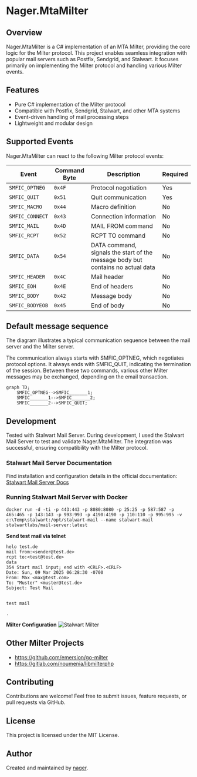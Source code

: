# Nager.MtaMilter

## Overview
Nager.MtaMilter is a C# implementation of an MTA Milter, providing the core logic for the Milter protocol. This project enables seamless integration with popular mail servers such as Postfix, Sendgrid, and Stalwart. It focuses primarily on implementing the Milter protocol and handling various Milter events.

## Features
- Pure C# implementation of the Milter protocol
- Compatible with Postfix, Sendgrid, Stalwart, and other MTA systems
- Event-driven handling of mail processing steps
- Lightweight and modular design

## Supported Events
Nager.MtaMilter can react to the following Milter protocol events:

| Event | Command Byte | Description | Required |
|-------|-------------|-------------|----------|
| `SMFIC_OPTNEG` | `0x4F` | Protocol negotiation | Yes |
| `SMFIC_QUIT` | `0x51` | Quit communication | Yes |
| `SMFIC_MACRO` | `0x44` | Macro definition | No |
| `SMFIC_CONNECT` | `0x43` | Connection information | No |
| `SMFIC_MAIL` | `0x4D` | MAIL FROM command | No |
| `SMFIC_RCPT` | `0x52` | RCPT TO command | No |
| `SMFIC_DATA` | `0x54` | DATA command, signals the start of the message body but contains no actual data | No |  
| `SMFIC_HEADER` | `0x4C` | Mail header | No |
| `SMFIC_EOH` | `0x4E` | End of headers | No |
| `SMFIC_BODY` | `0x42` | Message body | No |
| `SMFIC_BODYEOB` | `0x45` | End of body | No |


## Default message sequence

The diagram illustrates a typical communication sequence between the mail server and the Milter server.

The communication always starts with SMFIC_OPTNEG, which negotiates protocol options.
It always ends with SMFIC_QUIT, indicating the termination of the session.
Between these two commands, various other Milter messages may be exchanged, depending on the email transaction.

```mermaid
graph TD;
    SMFIC_OPTNEG-->SMFIC_______1;
    SMFIC_______1-->SMFIC_______2;
    SMFIC_______2-->SMFIC_QUIT;
```


## Development
Tested with Stalwart Mail Server. During development, I used the Stalwart Mail Server to test and validate Nager.MtaMilter. The integration was successful, ensuring compatibility with the Milter protocol.

### Stalwart Mail Server Documentation

Find installation and configuration details in the official documentation: [Stalwart Mail Server Docs](https://stalw.art/docs/install/docker/)

### Running Stalwart Mail Server with Docker

```
docker run -d -ti -p 443:443 -p 8080:8080 -p 25:25 -p 587:587 -p 465:465 -p 143:143 -p 993:993 -p 4190:4190 -p 110:110 -p 995:995 -v c:\Temp\stalwart:/opt/stalwart-mail --name stalwart-mail stalwartlabs/mail-server:latest
```

**Send test mail via telnet**
```
helo test.de
mail from:<sender@test.de>
rcpt to:<test@test.de>
data
354 Start mail input; end with <CRLF>.<CRLF>
Date: Sun, 09 Mar 2025 06:28:30 -0700
From: Max <max@test.com>
To: "Muster" <muster@test.de>
Subject: Test Mail


test mail

.
```

**Milter Configuration**
![Stalwart Milter](https://github.com/user-attachments/assets/e996dfcd-2e11-4758-945f-cc693d9864f7)

## Other Milter Projects
- https://github.com/emersion/go-milter
- https://gitlab.com/noumenia/libmilterphp

## Contributing
Contributions are welcome! Feel free to submit issues, feature requests, or pull requests via GitHub.

## License
This project is licensed under the MIT License.

## Author
Created and maintained by [nager](https://github.com/nager).
